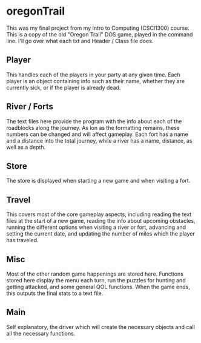 # oregonTrail

This was my final project from my Intro to Computing (CSCI1300) course. This is a copy of the old "Oregon Trail" DOS game, played in the command line.
I'll go over what each txt and Header / Class file does.
## Player
This handles each of the players in your party at any given time. Each player is an object containing info such as their name, whether they are currently sick, or if the player is already dead.
## River / Forts
The text files here provide the program with the info about each of the roadblocks along the journey. As lon as the formatting remains, these numbers can be changed and will affect gameplay. Each fort has a name and a distance into the total journey, while a river has a name, distance, as well as a depth.
## Store
The store is displayed when starting a new game and when visiting a fort.
## Travel
This covers most of the core gameplay aspects, including reading the text files at the start of a new game, reading the info about upcoming obstacles, running the different options when visiting a river or fort, advancing and setting the current date, and updating the number of miles which the player has traveled.
## Misc
Most of the other random game happenings are stored here. Functions stored here display the menu each turn, run the puzzles for hunting and getting attacked, and some general QOL functions. When the game ends, this outputs the final stats to a text file.
## Main
Self explanatory, the driver which will create the necessary objects and call all the necessary functions.
